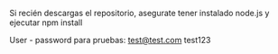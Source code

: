 Si recién descargas el repositorio, asegurate tener instalado node.js y ejecutar npm install

User - password para pruebas:
    test@test.com 
    test123


